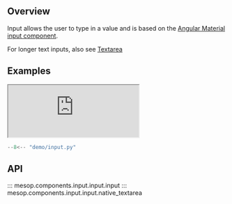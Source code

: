 ## Overview

Input allows the user to type in a value and is based on the [Angular Material input component](https://material.angular.io/components/input/overview).

For longer text inputs, also see [Textarea](./textarea.md)

## Examples

<iframe class="component-demo" src="https://mesop-y677hytkra-uc.a.run.app/input" style="height: 120px"></iframe>

```python
--8<-- "demo/input.py"
```

## API

::: mesop.components.input.input.input
::: mesop.components.input.input.native_textarea
